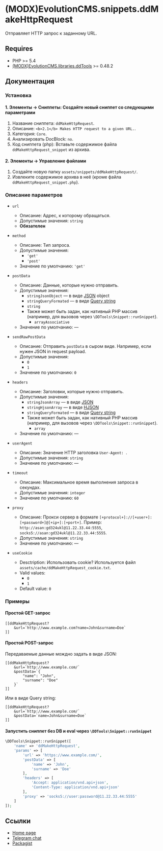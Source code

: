 # (MODX)EvolutionCMS.snippets.ddMakeHttpRequest

Отправляет HTTP запрос к заданному URL.


## Requires

* PHP >= 5.4
* [(MODX)EvolutionCMS.libraries.ddTools](https://code.divandesign.biz/modx/ddtools) >= 0.48.2


## Документация


### Установка


#### 1. Элементы → Сниппеты: Создайте новый сниппет со следующими параметрами

1. Название сниппета: `ddMakeHttpRequest`.
2. Описание: `<b>2.1</b> Makes HTTP request to a given URL.`.
3. Категория: `Core`.
4. Анализировать DocBlock: `no`.
5. Код сниппета (php): Вставьте содержимое файла `ddMakeHttpRequest_snippet` из архива.


#### 2. Элементы → Управление файлами

1. Создайте новую папку `assets/snippets/ddMakeHttpRequest/`.
2. Извлеките содержимое архива в неё (кроме файла `ddMakeHttpRequest_snippet.php`).


### Описание параметров

* `url`
	* Описание: Адрес, к которому обращаться.
	* Допустимые значения: `string`
	* **Обязателен**
	
* `method`
	* Описание: Тип запроса.
	* Допустимые значения:
		* `'get'`
		* `'post'`
	* Значение по умолчанию: `'get'`
	
* `postData`
	* Описание: Данные, которые нужно отправить.
	* Допустимые значения:
		* `stringJsonObject` — в виде [JSON](https://en.wikipedia.org/wiki/JSON) object
		* `stringQueryFormated` — в виде [Query string](https://en.wikipedia.org/wiki/Query_string)
		* `string`
		* Также может быть задан, как нативный PHP массив (например, для вызовов через `\DDTools\Snippet::runSnippet`).
			* `arrayAssociative`
	* Значение по умолчанию: —
	
* `sendRawPostData`
	* Описание: Отправить `postData` в сыром виде. Например, если нужен JSON in request payload.
	* Допустимые значения:
		* `0`
		* `1`
	* Значение по умолчанию: `0`
	
* `headers`
	* Описание: Заголовки, которые нужно отправить.
	* Допустимые значения:
		* `stringJsonArray` — в виде [JSON](https://en.wikipedia.org/wiki/JSON)
		* `stringHjsonArray` — в виде [HJSON](https://hjson.github.io/)
		* `stringQueryFormated` — в виде [Query string](https://en.wikipedia.org/wiki/Query_string)
		* Также может быть задан, как нативный PHP массив (например, для вызовов через `\DDTools\Snippet::runSnippet`).
			* `array`
	* Значение по умолчанию: —
	
* `userAgent`
	* Описание: Значение HTTP заголовка `User-Agent: `.
	* Допустимые значения: `string`
	* Значение по умолчанию: —
	
* `timeout`
	* Описание: Максимальное время выполнения запроса в секундах.
	* Допустимые значения: `integer`
	* Значение по умолчанию: `60`
	
* `proxy`
	* Описание: Прокси сервер в формате `[+protocol+]://[+user+]:[+password+]@[+ip+]:[+port+]`. Пример: `http://asan:gd324ukl@11.22.33.44:5555`, `socks5://asan:gd324ukl@11.22.33.44:5555`.
	* Допустимые значения: `string`
	* Значение по умолчанию: —
	
* `useCookie`
	* Desctription: Использовать cookie? Используется файл `assets/cache/ddMakeHttpRequest_cookie.txt`.
	* Valid values:
		* `0`
		* `1`
	* Default value: `0`


### Примеры


#### Простой GET-запрос

```
[[ddMakeHttpRequest?
	&url=`http://www.example.com?name=John&surname=Doe`
]]
```


#### Простой POST-запрос

Передаваемые данные мождно задать в виде JSON:

```
[[ddMakeHttpRequest?
	&url=`http://www.example.com/`
	&postData=`{
		"name": "John",
		"surname": "Doe"
	}`
]]
```

Или в виде Query string:

```
[[ddMakeHttpRequest?
	&url=`http://www.example.com/`
	&postData=`name=John&surname=Doe`
]]
```


#### Запустить сниппет без DB и eval через `\DDTools\Snippet::runSnippet`

```php
\DDTools\Snippet::runSnippet([
	'name' => 'ddMakeHttpRequest',
	'params' => [
		'url' => 'https://www.example.com/',
		'postData' => [
			'name' => 'John',
			'surname' => 'Doe'
		],
		'headers' => [
			'Accept: application/vnd.api+json',
			'Content-Type: application/vnd.api+json'
		],
		'proxy' => 'socks5://user:password@11.22.33.44:5555'
	]
]);
```


## Ссылки

* [Home page](https://code.divandesign.ru/modx/ddmakehttprequest)
* [Telegram chat](https://t.me/dd_code)
* [Packagist](https://packagist.org/packages/dd/evolutioncms-snippets-ddmakehttprequest)


<link rel="stylesheet" type="text/css" href="https://DivanDesign.ru/assets/files/ddMarkdown.css" />